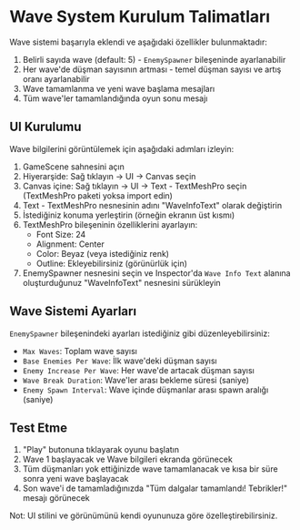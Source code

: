 # Wave System Kurulum Talimatları

Wave sistemi başarıyla eklendi ve aşağıdaki özellikler bulunmaktadır:

1. Belirli sayıda wave (default: 5) - `EnemySpawner` bileşeninde ayarlanabilir
2. Her wave'de düşman sayısının artması - temel düşman sayısı ve artış oranı ayarlanabilir
3. Wave tamamlanma ve yeni wave başlama mesajları
4. Tüm wave'ler tamamlandığında oyun sonu mesajı

## UI Kurulumu

Wave bilgilerini görüntülemek için aşağıdaki adımları izleyin:

1. GameScene sahnesini açın
2. Hiyerarşide: Sağ tıklayın -> UI -> Canvas seçin
3. Canvas içine: Sağ tıklayın -> UI -> Text - TextMeshPro seçin (TextMeshPro paketi yoksa import edin)
4. Text - TextMeshPro nesnesinin adını "WaveInfoText" olarak değiştirin
5. İstediğiniz konuma yerleştirin (örneğin ekranın üst kısmı)
6. TextMeshPro bileşeninin özelliklerini ayarlayın:
   - Font Size: 24
   - Alignment: Center
   - Color: Beyaz (veya istediğiniz renk)
   - Outline: Ekleyebilirsiniz (görünürlük için)
7. EnemySpawner nesnesini seçin ve Inspector'da `Wave Info Text` alanına oluşturduğunuz "WaveInfoText" nesnesini sürükleyin

## Wave Sistemi Ayarları

`EnemySpawner` bileşenindeki ayarları istediğiniz gibi düzenleyebilirsiniz:

- `Max Waves`: Toplam wave sayısı
- `Base Enemies Per Wave`: İlk wave'deki düşman sayısı
- `Enemy Increase Per Wave`: Her wave'de artacak düşman sayısı
- `Wave Break Duration`: Wave'ler arası bekleme süresi (saniye)
- `Enemy Spawn Interval`: Wave içinde düşmanlar arası spawn aralığı (saniye)

## Test Etme

1. "Play" butonuna tıklayarak oyunu başlatın
2. Wave 1 başlayacak ve Wave bilgileri ekranda görünecek
3. Tüm düşmanları yok ettiğinizde wave tamamlanacak ve kısa bir süre sonra yeni wave başlayacak
4. Son wave'i de tamamladığınızda "Tüm dalgalar tamamlandı! Tebrikler!" mesajı görünecek

Not: UI stilini ve görünümünü kendi oyununuza göre özelleştirebilirsiniz. 